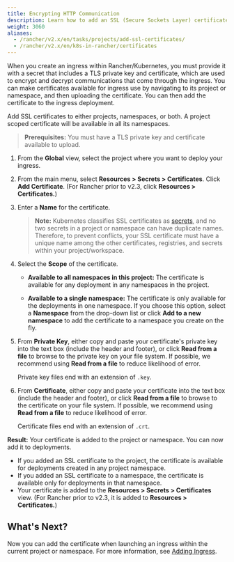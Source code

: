 ```yaml
---
title: Encrypting HTTP Communication
description: Learn how to add an SSL (Secure Sockets Layer) certificate or TLS (Transport Layer Security) certificate to either a project, a namespace, or both, so that you can add it to deployments
weight: 3060
aliases:
  - /rancher/v2.x/en/tasks/projects/add-ssl-certificates/
  - /rancher/v2.x/en/k8s-in-rancher/certificates  
---
```


When you create an ingress within Rancher/Kubernetes, you must provide it with a secret that includes a TLS private key and certificate, which are used to encrypt and decrypt communications that come through the ingress. You can make certificates available for ingress use by navigating to its project or namespace, and then uploading the certificate. You can then add the certificate to the ingress deployment.

Add SSL certificates to either projects, namespaces, or both. A project scoped certificate will be available in all its namespaces.

>**Prerequisites:** You must have a TLS private key and certificate available to upload.

1. From the **Global** view, select the project where you want to deploy your ingress.

1. From the main menu, select **Resources > Secrets > Certificates**. Click **Add Certificate**. (For Rancher prior to v2.3, click **Resources > Certificates.**)

1. Enter a **Name** for the certificate.

    >**Note:** Kubernetes classifies SSL certificates as [secrets](https://kubernetes.io/docs/concepts/configuration/secret/), and no two secrets in a project or namespace can have duplicate names. Therefore, to prevent conflicts, your SSL certificate must have a unique name among the other certificates, registries, and secrets within your project/workspace.

1. Select the **Scope** of the certificate.

    - **Available to all namespaces in this project:** The certificate is available for any deployment in any namespaces in the project.

    - **Available to a single namespace:** The certificate is only available for the deployments in one namespace. If you choose this option, select a **Namespace** from the drop-down list or click **Add to a new namespace** to add the certificate to a namespace you create on the fly.

1. From **Private Key**, either copy and paste your certificate's private key into the text box (include the header and footer), or click **Read from a file** to browse to the private key on your file system. If possible, we recommend using **Read from a file** to reduce likelihood of error.

    Private key files end with an extension of `.key`.

1. From **Certificate**, either copy and paste your certificate into the text box (include the header and footer), or click **Read from a file** to browse to the certificate on your file system. If possible, we recommend using **Read from a file** to reduce likelihood of error.

    Certificate files end with an extension of `.crt`.

**Result:** Your certificate is added to the project or namespace. You can now add it to deployments.

- If you added an SSL certificate to the project, the certificate is available for deployments created in any project namespace.
- If you added an SSL certificate to a namespace, the certificate is available only for deployments in that namespace.
- Your certificate is added to the **Resources > Secrets > Certificates** view. (For Rancher prior to v2.3, it is added to **Resources > Certificates.**)

## What's Next?

Now you can add the certificate when launching an ingress within the current project or namespace. For more information, see [Adding Ingress]({{<baseurl>}}/rancher/v2.x/en/k8s-in-rancher/load-balancers-and-ingress/ingress/).
